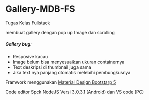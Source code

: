 # Gallery-MDB-FS
Tugas Kelas Fullstack

membuat gallery dengan pop up Image dan scrolling

##### Gallery bug:
- Resposive kacau
- Image belum bisa menyesuaikan ukuran containernya
- Text deskripsi di thumbnail juga sama
- Jika text nya panjang otomatis melebihi pembungkusnya

Framwork menggunakan [Material Design Bootstarp 5](https://mdbootstrap.com/) 

Code editor Spck NodeJS Versi 3.0.3.1 (Android) dan VS code (PC)


